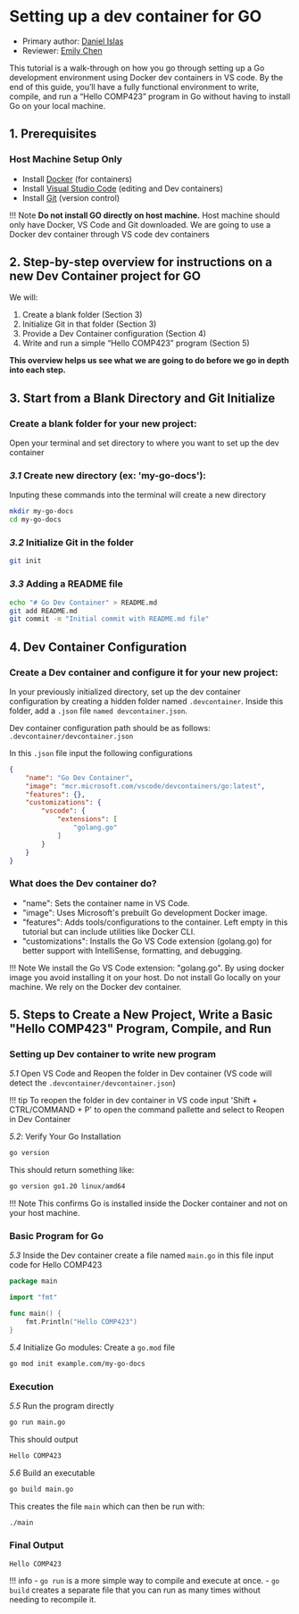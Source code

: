 # Setting up a dev container for GO

* Primary author: [Daniel Islas](https://github.com/DanielBautista7799)
* Reviewer: [Emily Chen](https://github.com/emsesc)

This tutorial is a walk-through on how you go through setting up a Go development environment using Docker dev containers in VS code. By the end of this guide, you’ll have a fully functional environment to write, compile, and run a “Hello COMP423” program in Go without having to install Go on your local machine.


## 1. Prerequisites
### **Host Machine Setup Only**

- Install [Docker](https://docs.docker.com/engine/install/) (for containers)
- Install [Visual Studio Code](https://code.visualstudio.com/download) (editing and Dev containers)
- Install [Git](https://git-scm.com/book/en/v2/Getting-Started-Installing-Git) (version control)

!!! Note
    **Do not install GO directly on host machine.** Host machine should only have Docker, VS Code and Git downloaded.
    We are going to use a Docker dev container through VS code dev containers

## 2. Step-by-step overview for instructions on a new Dev Container project for GO

We will:

1. Create a blank folder (Section 3)
2. Initialize Git in that folder (Section 3)
3. Provide a Dev Container configuration (Section 4)
4. Write and run a simple “Hello COMP423” program (Section 5)

**This overview helps us see what we are going to do before we go in depth into each step.**

## 3. Start from a Blank Directory and Git Initialize

### **Create a blank folder for your new project:**

Open your terminal and set directory to where you want to set up the dev container

### *3.1* Create new directory (ex: 'my-go-docs'):
Inputing these commands into the terminal will create a new directory

```bash
mkdir my-go-docs
cd my-go-docs
```

### *3.2* Initialize Git in the folder
```bash 
git init 
```

### *3.3* Adding a README file
```bash
echo "# Go Dev Container" > README.md
git add README.md
git commit -m "Initial commit with README.md file"
```


## 4. Dev Container Configuration 
### **Create a Dev container and configure it for your new project:**
In your previously initialized directory, set up the dev container configuration by creating a hidden folder named `.devcontainer`. Inside this folder, add a `.json` file `named devcontainer.json`.

Dev container configuration path should be as follows: `.devcontainer/devcontainer.json`

In this `.json` file input the following configurations
```json
{
    "name": "Go Dev Container",
    "image": "mcr.microsoft.com/vscode/devcontainers/go:latest",
    "features": {},
    "customizations": {
        "vscode": {
            "extensions": [
                "golang.go"
            ]
        }
    }
}
```
### What does the Dev container do?
- "name": Sets the container name in VS Code.
- "image": Uses Microsoft's prebuilt Go development Docker image.
- "features": Adds tools/configurations to the container. Left empty in this tutorial but can include utilities like Docker CLI.
- "customizations": Installs the Go VS Code extension (golang.go) for better support with IntelliSense, formatting, and debugging.

!!! Note 
    We install the Go VS Code extension: "golang.go".
    By using docker image you avoid installing it on your host.
    Do not install Go locally on your machine. We rely on the Docker dev container.

## 5. Steps to Create a New Project, Write a Basic "Hello COMP423" Program, Compile, and Run
### **Setting up Dev container to write new program** 
*5.1* Open VS Code and Reopen the folder in Dev container (VS code will detect the `.devcontainer/devcontainer.json`)

!!! tip
    To reopen the folder in dev container in VS code input 'Shift + CTRL/COMMAND + P' to open the command pallette and select to Reopen in Dev Container

*5.2*: Verify Your Go Installation
```bash
go version
```
This should return something like:
```bash
go version go1.20 linux/amd64
```
!!! Note 
    This confirms Go is installed inside the Docker container and not on your host machine.


### **Basic Program for Go**

*5.3* Inside the Dev container create a file named `main.go` in this file input code for Hello COMP423
```go
package main

import "fmt"

func main() {
    fmt.Println("Hello COMP423")
}
```
*5.4* Initialize Go modules: Create a `go.mod` file
```bash
go mod init example.com/my-go-docs
```
### **Execution**
*5.5* Run the program directly 
```bash 
go run main.go
```
This should output
```bash 
Hello COMP423
```
*5.6* Build an executable 
```bash 
go build main.go
```
This creates the file `main` which can then be run with:
```bash 
./main
```
### **Final Output**

`Hello COMP423`

!!! info 
    - `go run` is a more simple way to compile and execute at once.
    - `go build` creates a separate file that you can run as many times without needing to recompile it.



